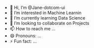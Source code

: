 - 👋 Hi, I’m @Jane-dotcom-ui
- 👀 I’m interested in Machine Learnin
- 🌱 I’m currently learning Data Science
- 💞️ I’m looking to collaborate on Projects
- 📫 How to reach me ...
- 😄 Pronouns: ...
- ⚡ Fun fact: ...

<!---
Jane-dotcom-ui/Jane-dotcom-ui is a ✨ special ✨ repository because its `README.md` (this file) appears on your GitHub profile.
You can click the Preview link to take a look at your changes.
--->

